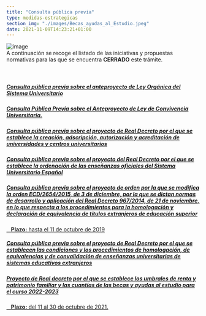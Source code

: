 ```yaml
---
title: "Consulta pública previa"
type: medidas-estrategicas
section_img: "./images/Becas_ayudas_al_Estudio.jpeg"
date: 2021-11-09T14:23:21+01:00
---
```

<article id="message_form" >
            <div class="container container-xl sp">
                    <div class="col-12 content">
                        <div class="row">
                            <div class="col-sm-3 col-md-2 icon">
								<img src="{{<siteurl>}}images/participacion_publica_70X50.jpg" class="img-fluid"  alt="image" />
                            </div>
                            <div class="col-sm-9 col-md-10 message">
								 <div class="text">
							A continuación se recoge el listado de las iniciativas y propuestas normativas para las que se encuentra <b>CERRADO</b> este trámite.  <br>
								</i></a>
                                </div>	
                            </div>
                        </div>
					</div>
			</div>	
</article>	
<br><br>
<div class="col-12 public_info_label">
							<a class="card" href="{{<siteurl>}}tu-administracion/transparencia-y-gobierno-abierto/anteproyecto-Ley-Organica" >
                            <div class="card-body">
                                <h5 class="card-title">Consulta pública previa sobre el anteproyecto de Ley Orgánica del Sistema Universitario</h5>
                                <i class="icon far fa-arrow-alt-circle-right"></i>
                                <i class="icon hover fas fa-arrow-alt-circle-right"></i>
							</div>
							</a>
					</div>
					<div class="col-12 public_info_label">
							<a class="card" href="{{<siteurl>}}tu-administracion/transparencia-y-gobierno-abierto/anteproyecto-Convivencia">
                            <div class="card-body">
                                <h5 class="card-title">Consulta Pública Previa sobre el Anteproyecto de Ley de Convivencia Universitaria.</h5>
                                <i class="icon far fa-arrow-alt-circle-right"></i>
                                <i class="icon hover fas fa-arrow-alt-circle-right"></i>
							</div>
							</a>
					</div>
					<div class="col-12 public_info_label">
							<a class="card" href="{{<siteurl>}}tu-administracion/transparencia-y-gobierno-abierto/RD-creacion-universidades">
                            <div class="card-body">
                                <h5 class="card-title">Consulta pública previa sobre el proyecto de Real Decreto por el que se establece la creación, adscripción, autorización y acreditación de universidades y centros universitarios</h5>
                                <i class="icon far fa-arrow-alt-circle-right"></i>
                                <i class="icon hover fas fa-arrow-alt-circle-right"></i>
							</div>
							</a>
					</div>
					<div class="col-12 public_info_label">
							<a class="card" href="{{<siteurl>}}tu-administracion/transparencia-y-gobierno-abierto/RD-ordenacion-enseñanza">
                            <div class="card-body">
                                <h5 class="card-title">Consulta pública previa sobre el proyecto del Real Decreto por el que se establece la ordenación de las enseñanzas oficiales del Sistema Universitario Español</h5>
                                <i class="icon far fa-arrow-alt-circle-right"></i>
                                <i class="icon hover fas fa-arrow-alt-circle-right"></i>
							</div>
							</a>
					</div>
					<div class="col-12 public_info_label">
							<a class="card" href="{{<siteurl>}}tu-administracion/transparencia-y-gobierno-abierto/proyecto-orden-ECD" >
                            <div class="card-body">
                                <h5 class="card-title">Consulta pública previa sobre el proyecto de orden por la que se modifica la orden ECD/2654/2015, de 3 de diciembre, por la que se dictan normas de desarrollo y aplicación del Real Decreto 967/2014, de 21 de noviembre, en lo que respecta a los procedimientos para la homologación y declaración de equivalencia de títulos extranjeros de educación superior</h5>
								&nbsp;&nbsp; <b>Plazo:</b> hasta el 11 de octubre de 2019
                                <i class="icon far fa-arrow-alt-circle-right"></i>
                                <i class="icon hover fas fa-arrow-alt-circle-right"></i>
							</div>
							</a>
					</div>
					<div class="col-12 public_info_label">
							<a class="card" href="{{<siteurl>}}tu-administracion/transparencia-y-gobierno-abierto/RD-proyecto-homologacion" >
                            <div class="card-body">
                                <h5 class="card-title">Consulta pública previa sobre el proyecto de Real Decreto por el que se establecen las condiciones y los procedimientos de homologación, de equivalencias y de convalidación de enseñanzas universitarias de sistemas educativos extranjeros</h5>
                                <i class="icon far fa-arrow-alt-circle-right"></i>
                                <i class="icon hover fas fa-arrow-alt-circle-right"></i>
							</div>
							</a>
					</div>
					<div class="col-12 public_info_label">
							<a class="card" href="https://www.educacionyfp.gob.es/servicios-al-ciudadano/informacion-publica/consulta-publica-previa/abiertos/2021/prd-umbrales-renta-2022-2023.html" target="_blank">
                            <div class="card-body">
                                <h5 class="card-title">Proyecto de Real decreto por el que se establece los umbrales de renta y patrimonio familiar y las cuantías de las becas y ayudas al estudio para el curso 2022-2023
								</h5>
								&nbsp;&nbsp; <b>Plazo:</b> del 11 al 30 de octubre de 2021.
                                <i class="icon far fa-arrow-alt-circle-right"></i>
                                <i class="icon hover fas fa-arrow-alt-circle-right"></i>
							</div>
							</a>
					</div>			
